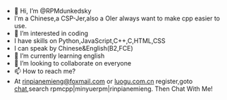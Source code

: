 - 👋 Hi, I’m @RPMdunkedsky
- I'm a Chinese,a CSP-Jer,also a OIer always want to make cpp easier to use.
- 👀 I’m interested in coding
- I have skills on Python,JavaScript,C++,C,HTML,CSS
- I can speak by Chinese&English(B2,FCE)
- 🌱 I’m currently learning english
- 💞️ I’m looking to collaborate on everyone
- 📫 How to reach me?
- At rinpianemieng@foxmail.com or [luogu.com.cn](luogu.com.cn) register,goto [chat](luogu.com.cn/chat),search rpmcpp|minyuerpm|rinpianemieng. Then Chat With Me!

<!---
RPMdunkedsky/RPMdunkedsky is a ✨ special ✨ repository because its `README.md` (this file) appears on your GitHub profile.
You can click the Preview link to take a look at your changes.
--->

